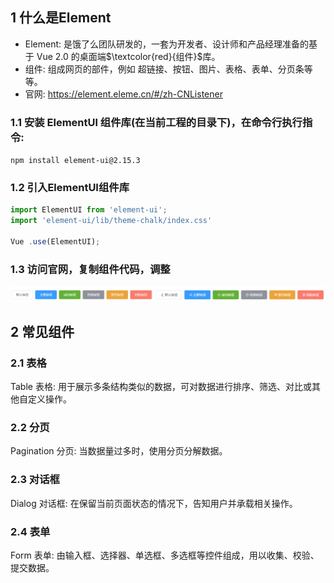 ## 1 什么是Element

- Element: 是饿了么团队研发的，一套为开发者、设计师和产品经理准备的基于 Vue 2.0 的桌面端$\textcolor{red}{组件}$库。
- 组件: 组成网页的部件，例如 超链接、按钮、图片、表格、表单、分页条等等。
- 官网: https://element.eleme.cn/#/zh-CNListener

### 1.1 安装 ElementUl 组件库(在当前工程的目录下)，在命令行执行指令:

`npm install element-ui@2.15.3`

### 1.2 引入ElementUI组件库

```javascript
import ElementUI from 'element-ui';
import 'element-ui/lib/theme-chalk/index.css'

Vue .use(ElementUI);
```

### 1.3 访问官网，复制组件代码，调整

![](../img/ElementUI组件库.png)

## 2 常见组件

### 2.1 表格

Table 表格: 用于展示多条结构类似的数据，可对数据进行排序、筛选、对比或其他自定义操作。

### 2.2 分页

Pagination 分页: 当数据量过多时，使用分页分解数据。

### 2.3 对话框

Dialog 对话框: 在保留当前页面状态的情况下，告知用户并承载相关操作。

### 2.4 表单

Form 表单: 由输入框、选择器、单选框、多选框等控件组成，用以收集、校验、提交数据。

